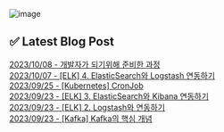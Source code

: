 ![image](https://user-images.githubusercontent.com/76645095/162124599-f9d701d6-e523-49c4-a6ce-193dc38f1026.png)

## ✅ Latest Blog Post

[2023/10/08 - 개발자가 되기위해 준비한 과정](http://blog.naver.com/ds4ouj/223231177484) <br/>
[2023/10/07 - [ELK] 4. ElasticSearch와 Logstash 연동하기](http://blog.naver.com/ds4ouj/223230708707) <br/>
[2023/09/25 - [Kubernetes] CronJob](http://blog.naver.com/ds4ouj/223221068058) <br/>
[2023/09/23 - [ELK] 3. ElasticSearch와 Kibana 연동하기](http://blog.naver.com/ds4ouj/223219861591) <br/>
[2023/09/23 - [ELK] 2. Logstash와 연동하기](http://blog.naver.com/ds4ouj/223219660517) <br/>
[2023/09/23 - [Kafka] Kafka의 핵심 개념](http://blog.naver.com/ds4ouj/223219540254) <br/>
